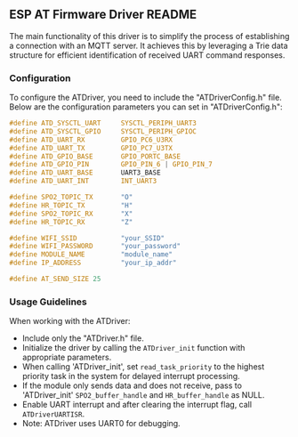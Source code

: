 ## ESP AT Firmware Driver README

The main functionality of this driver is to simplify the process of establishing a connection with an MQTT server. It achieves this by leveraging a Trie data structure for efficient identification of received UART command responses.

### Configuration

To configure the ATDriver, you need to include the "ATDriverConfig.h" file. Below are the configuration parameters you can set in "ATDriverConfig.h":

```c
#define ATD_SYSCTL_UART     SYSCTL_PERIPH_UART3
#define ATD_SYSCTL_GPIO     SYSCTL_PERIPH_GPIOC
#define ATD_UART_RX         GPIO_PC6_U3RX
#define ATD_UART_TX         GPIO_PC7_U3TX
#define ATD_GPIO_BASE       GPIO_PORTC_BASE
#define ATD_GPIO_PIN        GPIO_PIN_6 | GPIO_PIN_7
#define ATD_UART_BASE       UART3_BASE
#define ATD_UART_INT        INT_UART3

#define SPO2_TOPIC_TX       "O"	
#define HR_TOPIC_TX         "H"
#define SPO2_TOPIC_RX       "X"
#define HR_TOPIC_RX         "Z"

#define WIFI_SSID           "your_SSID"
#define WIFI_PASSWORD       "your_password"
#define MODULE_NAME         "module_name"
#define IP_ADDRESS          "your_ip_addr"

#define AT_SEND_SIZE 25
```

### Usage Guidelines

When working with the ATDriver:
- Include only the "ATDriver.h" file.
- Initialize the driver by calling the `ATDriver_init` function with appropriate parameters.
- When calling 'ATDriver_init', set `read_task_priority` to the highest priority task in the system for delayed interrupt processing.
- If the module only sends data and does not receive, pass to 'ATDriver_init' `SPO2_buffer_handle` and `HR_buffer_handle` as NULL.
- Enable UART interrupt and after clearing the interrupt flag, call `ATDriverUARTISR`.
- Note: ATDriver uses UART0 for debugging.

